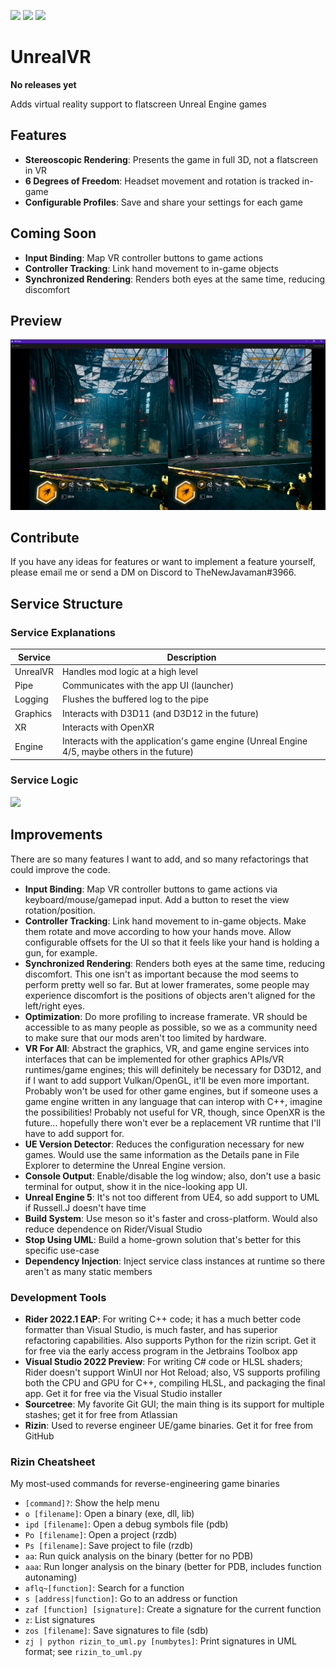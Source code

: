 [![](https://img.shields.io/static/v1?label=Homepage&message=unrealvr.dev&logo=&color=2b2b2b)](https://unrealvr.dev/)
[![](https://img.shields.io/static/v1?label=Discord&message=Flatscreen%20To%20VR&color=5865F2&logo=Discord&logoColor=white)](https://discord.gg/6SEy6WmP5t)
[![](https://img.shields.io/static/v1?label=Patreon&message=gpizarro&color=FF424D&logo=Patreon&logoColor=white)](https://www.patreon.com/gpizarro)

# UnrealVR

**No releases yet**

Adds virtual reality support to flatscreen Unreal Engine games

## Features

- **Stereoscopic Rendering**: Presents the game in full 3D, not a flatscreen in VR
- **6 Degrees of Freedom**: Headset movement and rotation is tracked in-game
- **Configurable Profiles**: Save and share your settings for each game

## Coming Soon

- **Input Binding**: Map VR controller buttons to game actions
- **Controller Tracking**: Link hand movement to in-game objects
- **Synchronized Rendering**: Renders both eyes at the same time, reducing discomfort

## Preview

![](preview.png)

## Contribute

If you have any ideas for features or want to implement a feature yourself, please email me or send a DM on Discord to
TheNewJavaman#3966.

## Service Structure

### Service Explanations

| Service  | Description                                                                                  |
|----------|----------------------------------------------------------------------------------------------|
| UnrealVR | Handles mod logic at a high level                                                            |
| Pipe     | Communicates with the app UI (launcher)                                                      |
| Logging  | Flushes the buffered log to the pipe                                                         |
| Graphics | Interacts with D3D11 (and D3D12 in the future)                                               |
| XR       | Interacts with OpenXR                                                                        |
| Engine   | Interacts with the application's game engine (Unreal Engine 4/5, maybe others in the future) |

### Service Logic

<!--
https://mermaid.live/
Copy from/paste to ./service_structure.mmd
-->

[![](https://mermaid.ink/img/pako:eNqtWG1P4zgQ_itWVog7qYs4WMSpH1YqhXInsQK1gPZDv7jJNLWa2lnHYcsh_vuNHefdSdtlCyI0fjzzjOfFY795vgjAG3pHR29zTgjjTA2J-ZeQY7WCDRwPyfGCJnA8INXXz1QyuoggwfE3O4JjAZXrbygS3y5plMCgGFlQfx1KkfJAS_y0PNM_x-U4Fwqu1uFYREIaxOXF5Wh03kA8wlaVkKX5NIUIGYAsQefXX04vriog6ishM1QfYB2a0ZvTy9HFpDm6g4fB3DEOOWbufTo1nwoooguIrsS2ZvXkbDz-e-JC7TLLAOu82iqFiHdAkDp7oYoJvs9C5tBeExIWchr16MwATmIZ5l0_8M_70dGcJ_AjBe7DNaOhpBs9FFOpmM9iyhXZUMYJTcgTl0Cj5ymZgXxhPjRxMYtB4x70swMTiVBD7kQYMh52obZSg753akKW8Yr5iUbd5v93YIGjJsPrlm6A3GRfC7CG6yAn4gWkMXVgpwzJXyfkX8xfY5jGWfeAgbUnDsl1FI2Uov6K-DSKINAYPfL561ctY2jE1STloktJGfA-Bl4M6udnlJEp0W8k-IrIcEH_OB0Q-3tyevFn5lw0n4ySV-7n8WAE5BzuWKJQ-FJI4ovNhvIgyXEBtIgRXA1jh31Yc9CPDmvwrf6Ojzrditx86Q60QIu0WidRmqzIIl0uQTqIWw5N3n1-PrN-DjFA9vLODJTC8E30LEYj9h8E2iBgL5nP7XpnC3DPdUI4pjhDyqxv4avG4uV8Dlw867OtLF2mP4XYbbGOpaEaPFOYRzoNE0gSLEpu1BRCHVES97o4VWSFARWBTNzgMZYQ_J78pLG_0nVFQiJS6UOB38p67DTcW3K1VuW1oMO2fLhNp5z4jxDrCqUYOQEvROW4XlpNNZZcHmFOatlgm1g-ydDSMUmwmK1zXDbaS6Yu2JF8hyTHOT0hT3FgjGzmR6mozf4ROZOVNqGshZZ7mRm6JD9a43ZW12-pgm01R3JVjSwpWR2YJ02Fs59MYS0fPzwReAVHNt2CehAJ9CSUM3JdId4ImGzFncJ3hY11lo9LKymZ3D_vC5VCmd4jx4u4iNmeyXFEX_EtZZsyQoN9VUbCr6ncI7jLGO6M-Wpw94b2ogjt79NaCFbT2VUxHrIS0YzvolSUET7Ly8pDWVUOj_RScyPWq0R_T7Tf9kX7RNoS0BHuGDLkDpaqKqG5BVzhfoHtR1VSa5fAFgojC6M_6Q0qywot59hYkySVS-rDx3eSseAovsPafXaUaUZomUZR4kvAdutHSoPfsaOYfTldbNhOXzT2cjOnY6W026YsXPX67YYHda9VXLL3Un9wM_pygk2JiE0SRbY6OQQ6-vJraPTlgIdpImRDRtn2tno-1Ftr8txtnmXnauScrZw1-tc6unxZSq0H7BNT2OB301uYOvbLDUYrfZx09ksbQymuVNd-eAQUveibdNUdarud_HCuuWzpSrKcUE97W5-gj9TO7pl0ZPEqVYH4yR1N-aHVzpylnNYVJyj3ucpxvquILZOlJbfMrXZ2jSMs9jVE-9DbeULdWVa8gYftBo4E3tAzl3Fzz1y6zT19kxTAkqZYTrxBNpTfh-A2sGShxtgLvLm3YVIKOdK3UUk22dzKzb38PgVVpaaluAkYgrxhdmvn0VSJGWawN1QyhRxkb1ws6v1_upF5eA)](https://mermaid.live/edit#pako:eNqtWG1P4zgQ_itWVog7qYs4WMSpH1YqhXInsQK1gPZDv7jJNLWa2lnHYcsh_vuNHefdSdtlCyI0fjzzjOfFY795vgjAG3pHR29zTgjjTA2J-ZeQY7WCDRwPyfGCJnA8INXXz1QyuoggwfE3O4JjAZXrbygS3y5plMCgGFlQfx1KkfJAS_y0PNM_x-U4Fwqu1uFYREIaxOXF5Wh03kA8wlaVkKX5NIUIGYAsQefXX04vriog6ishM1QfYB2a0ZvTy9HFpDm6g4fB3DEOOWbufTo1nwoooguIrsS2ZvXkbDz-e-JC7TLLAOu82iqFiHdAkDp7oYoJvs9C5tBeExIWchr16MwATmIZ5l0_8M_70dGcJ_AjBe7DNaOhpBs9FFOpmM9iyhXZUMYJTcgTl0Cj5ymZgXxhPjRxMYtB4x70swMTiVBD7kQYMh52obZSg753akKW8Yr5iUbd5v93YIGjJsPrlm6A3GRfC7CG6yAn4gWkMXVgpwzJXyfkX8xfY5jGWfeAgbUnDsl1FI2Uov6K-DSKINAYPfL561ctY2jE1STloktJGfA-Bl4M6udnlJEp0W8k-IrIcEH_OB0Q-3tyevFn5lw0n4ySV-7n8WAE5BzuWKJQ-FJI4ovNhvIgyXEBtIgRXA1jh31Yc9CPDmvwrf6Ojzrditx86Q60QIu0WidRmqzIIl0uQTqIWw5N3n1-PrN-DjFA9vLODJTC8E30LEYj9h8E2iBgL5nP7XpnC3DPdUI4pjhDyqxv4avG4uV8Dlw867OtLF2mP4XYbbGOpaEaPFOYRzoNE0gSLEpu1BRCHVES97o4VWSFARWBTNzgMZYQ_J78pLG_0nVFQiJS6UOB38p67DTcW3K1VuW1oMO2fLhNp5z4jxDrCqUYOQEvROW4XlpNNZZcHmFOatlgm1g-ydDSMUmwmK1zXDbaS6Yu2JF8hyTHOT0hT3FgjGzmR6mozf4ROZOVNqGshZZ7mRm6JD9a43ZW12-pgm01R3JVjSwpWR2YJ02Fs59MYS0fPzwReAVHNt2CehAJ9CSUM3JdId4ImGzFncJ3hY11lo9LKymZ3D_vC5VCmd4jx4u4iNmeyXFEX_EtZZsyQoN9VUbCr6ncI7jLGO6M-Wpw94b2ogjt79NaCFbT2VUxHrIS0YzvolSUET7Ly8pDWVUOj_RScyPWq0R_T7Tf9kX7RNoS0BHuGDLkDpaqKqG5BVzhfoHtR1VSa5fAFgojC6M_6Q0qywot59hYkySVS-rDx3eSseAovsPafXaUaUZomUZR4kvAdutHSoPfsaOYfTldbNhOXzT2cjOnY6W026YsXPX67YYHda9VXLL3Un9wM_pygk2JiE0SRbY6OQQ6-vJraPTlgIdpImRDRtn2tno-1Ftr8txtnmXnauScrZw1-tc6unxZSq0H7BNT2OB301uYOvbLDUYrfZx09ksbQymuVNd-eAQUveibdNUdarud_HCuuWzpSrKcUE97W5-gj9TO7pl0ZPEqVYH4yR1N-aHVzpylnNYVJyj3ucpxvquILZOlJbfMrXZ2jSMs9jVE-9DbeULdWVa8gYftBo4E3tAzl3Fzz1y6zT19kxTAkqZYTrxBNpTfh-A2sGShxtgLvLm3YVIKOdK3UUk22dzKzb38PgVVpaaluAkYgrxhdmvn0VSJGWawN1QyhRxkb1ws6v1_upF5eA)

## Improvements

There are so many features I want to add, and so many refactorings that could improve the code.

- **Input Binding**: Map VR controller buttons to game actions via keyboard/mouse/gamepad input. Add a button to reset
  the view rotation/position.
- **Controller Tracking**: Link hand movement to in-game objects. Make them rotate and move according to how your
  hands move. Allow configurable offsets for the UI so that it feels like your hand is holding a gun, for example.
- **Synchronized Rendering**: Renders both eyes at the same time, reducing discomfort. This one isn't as important
  because the mod seems to perform pretty well so far. But at lower framerates, some people may experience discomfort is
  the positions of objects aren't aligned for the left/right eyes.
- **Optimization**: Do more profiling to increase framerate. VR should be accessible to as many people as possible, so
  we as a community need to make sure that our mods aren't too limited by hardware.
- **VR For All**: Abstract the graphics, VR, and game engine services into interfaces that can be implemented for other
  graphics APIs/VR runtimes/game engines; this will definitely be necessary for D3D12, and if I want to add support
  Vulkan/OpenGL, it'll be even more important. Probably won't be used for other game engines, but if someone uses a game
  engine written in any language that can interop with C++, imagine the possibilities! Probably not useful for VR,
  though, since OpenXR is the future... hopefully there won't ever be a replacement VR runtime that I'll have to add
  support for.
- **UE Version Detector**: Reduces the configuration necessary for new games. Would use the same information as the
  Details pane in File Explorer to determine the Unreal Engine version.
- **Console Output**: Enable/disable the log window; also, don't use a basic terminal for output, show it in the
  nice-looking app UI.
- **Unreal Engine 5**: It's not too different from UE4, so add support to UML if Russell.J doesn't have time
- **Build System**: Use meson so it's faster and cross-platform. Would also reduce dependence on Rider/Visual Studio
- **Stop Using UML**: Build a home-grown solution that's better for this specific use-case
- **Dependency Injection**: Inject service class instances at runtime so there aren't as many static members

### Development Tools

- **Rider 2022.1 EAP**: For writing C++ code; it has a much better code formatter than Visual Studio, is much faster,
  and has superior refactoring capabilities. Also supports Python for the rizin script. Get it for free via the early
  access program in the Jetbrains Toolbox app
- **Visual Studio 2022 Preview**: For writing C# code or HLSL shaders; Rider doesn't support WinUI nor Hot Reload; also,
  VS supports profiling both the CPU and GPU for C++, compiling HLSL, and packaging the final app. Get it for free via
  the Visual Studio installer
- **Sourcetree**: My favorite Git GUI; the main thing is its support for multiple stashes; get it for free from
  Atlassian
- **Rizin**: Used to reverse engineer UE/game binaries. Get it for free from GitHub

### Rizin Cheatsheet

My most-used commands for reverse-engineering game binaries

- `[command]?`: Show the help menu
- `o [filename]`: Open a binary (exe, dll, lib)
- `ipd [filename]`: Open a debug symbols file (pdb)
- `Po [filename]`: Open a project (rzdb)
- `Ps [filename]`: Save project to file (rzdb)
- `aa`: Run quick analysis on the binary (better for no PDB)
- `aaa`: Run longer analysis on the binary (better for PDB, includes function autonaming)
- `aflq~[function]`: Search for a function
- `s [address|function]`: Go to an address or function
- `zaf [function] [signature]`: Create a signature for the current function
- `z`: List signatures
- `zos [filename]`: Save signatures to file (sdb)
- `zj | python rizin_to_uml.py [numbytes]`: Print signatures in UML format; see `rizin_to_uml.py`
